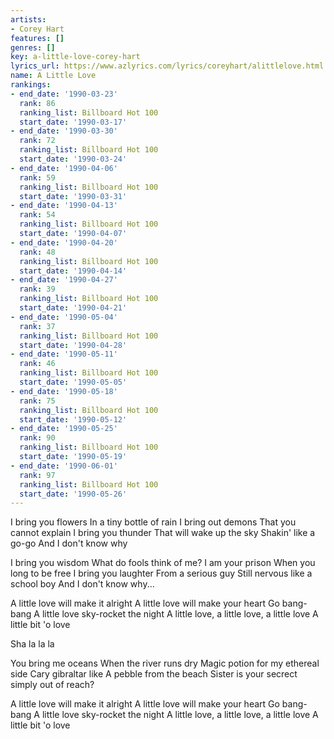 ```yaml
---
artists:
- Corey Hart
features: []
genres: []
key: a-little-love-corey-hart
lyrics_url: https://www.azlyrics.com/lyrics/coreyhart/alittlelove.html
name: A Little Love
rankings:
- end_date: '1990-03-23'
  rank: 86
  ranking_list: Billboard Hot 100
  start_date: '1990-03-17'
- end_date: '1990-03-30'
  rank: 72
  ranking_list: Billboard Hot 100
  start_date: '1990-03-24'
- end_date: '1990-04-06'
  rank: 59
  ranking_list: Billboard Hot 100
  start_date: '1990-03-31'
- end_date: '1990-04-13'
  rank: 54
  ranking_list: Billboard Hot 100
  start_date: '1990-04-07'
- end_date: '1990-04-20'
  rank: 48
  ranking_list: Billboard Hot 100
  start_date: '1990-04-14'
- end_date: '1990-04-27'
  rank: 39
  ranking_list: Billboard Hot 100
  start_date: '1990-04-21'
- end_date: '1990-05-04'
  rank: 37
  ranking_list: Billboard Hot 100
  start_date: '1990-04-28'
- end_date: '1990-05-11'
  rank: 46
  ranking_list: Billboard Hot 100
  start_date: '1990-05-05'
- end_date: '1990-05-18'
  rank: 75
  ranking_list: Billboard Hot 100
  start_date: '1990-05-12'
- end_date: '1990-05-25'
  rank: 90
  ranking_list: Billboard Hot 100
  start_date: '1990-05-19'
- end_date: '1990-06-01'
  rank: 97
  ranking_list: Billboard Hot 100
  start_date: '1990-05-26'
---
```


I bring you flowers
In a tiny bottle of rain
I bring out demons
That you cannot explain
I bring you thunder
That will wake up the sky
Shakin' like a go-go
And I don't know why

I bring you wisdom
What do fools think of me?
I am your prison
When you long to be free
I bring you laughter
From a serious guy
Still nervous like a school boy
And I don't know why...

A little love will make it alright
A little love will make your heart
Go bang-bang
A little love sky-rocket the night
A little love, a little love, a little love
A little bit 'o love

Sha la la la

You bring me oceans
When the river runs dry
Magic potion for my ethereal side
Cary gibraltar like
A pebble from the beach
Sister is your secrect simply out of reach?

A little love will make it alright
A little love will make your heart 
Go bang-bang
A little love sky-rocket the night
A little love, a little love, a little love
A little bit 'o love



